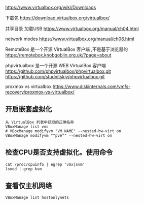 https://www.virtualbox.org/wiki/Downloads

下载包
https://download.virtualbox.org/virtualbox/

共享目录 加载USB
https://www.virtualbox.org/manual/ch04.html

network modes
https://www.virtualbox.org/manual/ch06.html

RemoteBox 是一个开源 VirtualBox 客户端 ,不是基于浏览器的
https://remotebox.knobgoblin.org.uk/?page=about

phpvirtualbox 是一个开源 WEB VirtualBox 客户端
https://github.com/phpvirtualbox/phpvirtualbox.git
https://github.com/studnitskiy/phpvirtualbox.git

proxmox vs virtualbox
https://www.diskinternals.com/vmfs-recovery/proxmox-vs-virtualbox/

## 开启嵌套虚拟化

    从 VirtualBox 列表中获取的正确名称
    VBoxManage list vms
    # VBoxManage modifyvm "VM_NAME" --nested-hw-virt on
    VBoxManage modifyvm ""pve"" --nested-hw-virt on

## 检查CPU是否支持虚拟化。使用命令

    cat /proc/cpuinfo | egrep 'vmx|svm'
    lsmod | grep kvm

## 查看仅主机网络

    VBoxManage list hostonlynets
